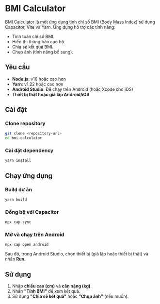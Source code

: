 # BMI Calculator

BMI Calculator là một ứng dụng tính chỉ số BMI (Body Mass Index) sử dụng Capacitor, Vite và Yarn. Ứng dụng hỗ trợ các tính năng:

- Tính toán chỉ số BMI.
- Hiển thị thông báo cục bộ.
- Chia sẻ kết quả BMI.
- Chụp ảnh (tính năng bổ sung).

## Yêu cầu

- **Node.js**: v16 hoặc cao hơn
- **Yarn**: v1.22 hoặc cao hơn
- **Android Studio**: Để chạy trên Android (hoặc Xcode cho iOS)
- **Thiết bị thật hoặc giả lập Android/iOS**

## Cài đặt

### Clone repository

```bash
git clone <repository-url>
cd bmi-calculator
```

### Cài đặt dependency

```bash
yarn install
```

## Chạy ứng dụng

### Build dự án

```bash
yarn build
```

### Đồng bộ với Capacitor

```bash
npx cap sync
```

### Mở và chạy trên Android

```bash
npx cap open android
```

Sau đó, trong Android Studio, chọn thiết bị (giả lập hoặc thiết bị thật) và nhấn **Run**.

## Sử dụng

1. Nhập **chiều cao (cm)** và **cân nặng (kg)**.
2. Nhấn **"Tính BMI"** để xem kết quả.
3. Sử dụng **"Chia sẻ kết quả"** hoặc **"Chụp ảnh"** (nếu muốn).
